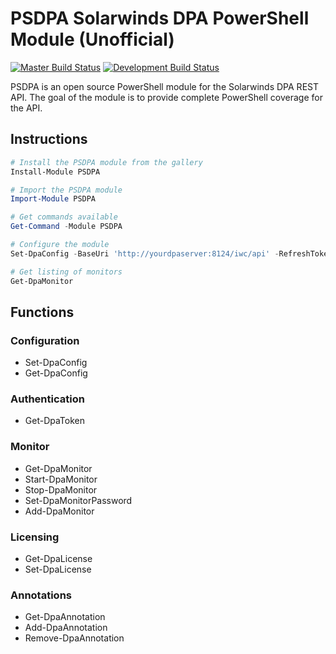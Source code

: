# PSDPA Solarwinds DPA PowerShell Module (Unofficial)
[![Master Build Status](https://ci.appveyor.com/api/projects/status/i165eqibj5cvger3/branch/master?svg=true)](https://ci.appveyor.com/project/sqlmdr/psdpa/branch/master)
[![Development Build Status](https://ci.appveyor.com/api/projects/status/i165eqibj5cvger3/branch/development?svg=true)](https://ci.appveyor.com/project/sqlmdr/psdpa/branch/development)

PSDPA is an open source PowerShell module for the Solarwinds DPA REST API. The
goal of the module is to provide complete PowerShell coverage for the API.

## Instructions
``` powershell
# Install the PSDPA module from the gallery
Install-Module PSDPA

# Import the PSDPA module
Import-Module PSDPA

# Get commands available
Get-Command -Module PSDPA

# Configure the module
Set-DpaConfig -BaseUri 'http://yourdpaserver:8124/iwc/api' -RefreshToken 'yourprivatestring'

# Get listing of monitors
Get-DpaMonitor
```

## Functions
### Configuration
* Set-DpaConfig
* Get-DpaConfig

### Authentication
* Get-DpaToken

### Monitor
* Get-DpaMonitor
* Start-DpaMonitor
* Stop-DpaMonitor
* Set-DpaMonitorPassword
* Add-DpaMonitor

### Licensing
* Get-DpaLicense
* Set-DpaLicense

### Annotations
* Get-DpaAnnotation
* Add-DpaAnnotation
* Remove-DpaAnnotation
